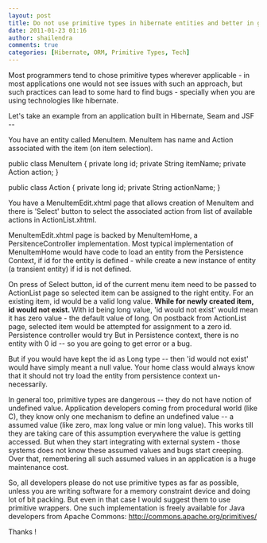 ```yaml
---
layout: post
title: Do not use primitive types in hibernate entities and better in general too
date: 2011-01-23 01:16
author: shailendra
comments: true
categories: [Hibernate, ORM, Primitive Types, Tech]
---
```

Most programmers tend to chose primitive types wherever applicable - in most applications one would not see issues with such an approach, but such practices can lead to some hard to find bugs - specially when you are using technologies like hibernate.

Let's take an example from an application built in Hibernate, Seam and JSF --

You have an entity called MenuItem. MenuItem has name and Action associated with the item (on item selection).

public class MenuItem
{
private long id;
private String itemName;
private Action action;
}

public class Action
{
private long id;
private String actionName;
}

You have a MenuItemEdit.xhtml page that allows creation of MenuItem and there is 'Select' button to select the associated action from list of available actions in ActionList.xhtml.

MenuItemEdit.xhtml page is backed by MenuItemHome, a PersitenceController implementation. Most typical implementation of MenuItemHome would have code to load an entity from the Persistence Context, if id for the entity is defined - while create a new instance of entity (a transient entity) if id is not defined.

On press of Select button, id of the current menu item need to be passed to ActionList page so selected item can be assigned to the right entity. For an existing item, id would be a valid long value. <strong>While for newly created item, id would not exist. </strong>With id being long value, 'id would not exist' would mean it has zero value - the default value of long. On postback from ActionList page, selected item would be attempted for assignment to a zero id. Persistence controller would try But in Persistence context, there is no entity with 0 id -- so you are going to get error or a bug.

But if you would have kept the id as Long type -- then 'id would not exist' would have simply meant a null value. Your home class would always know that it should not try load the entity from persistence context un-necessarily.

In general too, primitive types are dangerous -- they do not have notion of undefined value. Application developers coming from procedural world (like C), they know only one mechanism to define an undefined value -- a assumed value (like zero, max long value or min long value). This works till they are taking care of this assumption everywhere the value is getting accessed. But when they start integrating with external system - those systems does not know these assumed values and bugs start creeping. Over that, remembering all such assumed values in an application is a huge maintenance cost.

So, all developers please do not use primitive types as far as possible, unless you are writing software for a memory constraint device and doing lot of bit packing. But even in that case I would suggest them to use primitive wrappers. One such implementation is freely available for Java developers from Apache Commons: http://commons.apache.org/primitives/

Thanks !
